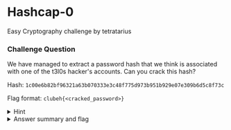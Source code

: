 # Hashcap-0

Easy Cryptography challenge by tetratarius

### Challenge Question

We have managed to extract a password hash that we think is associated with one of the t3l0s hacker's accounts. Can you crack this hash?

Hash: `1c00e6b82bf96321a63b070333e3c48f775d973b951b929e07e309b6d5c8f73c`

Flag format: `clubeh{<cracked_password>}`

<details> 
  <summary>Hint</summary>
  Look up how to crack password hashes...
</details>

<details> 
  <summary>Answer summary and flag</summary>
  Steps: <br>
  1. put hash into a hash.txt file <br>
  2. run john --format=raw-sha256 hash.txt --wordlist=usr/share/wordlists/rockyou.txt<br>
  3. copy and paste the password as the flag :)<br>
  Flag: clubeh{caesar44}
</details>
